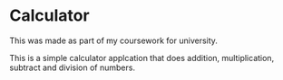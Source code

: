 # Calculator

This was made as part of my coursework for university.

This is a simple calculator applcation that does addition, multiplication, subtract and division of numbers. 
